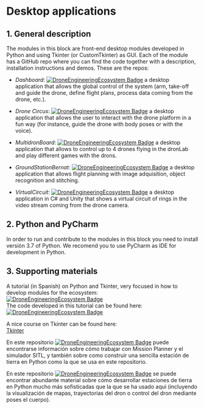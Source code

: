 # Desktop applications
## 1. General description
The modules in this block are front-end desktop modules developed in Python and using Tkinter (or CustomTkinter) as GUI. Each of the module has a GitHub repo where you can find the code together with a description, installation instructions and demos. These are the repos:

* *Dashboard*:
[![DroneEngineeringEcosystem Badge](https://img.shields.io/badge/DEE-Dashboard-brightgreen.svg)](https://github.com/dronsEETAC/DashboardDEE) a desktop application that allows the global control of the system (arm, take-off and guide the drone, define flight plans, process data coming from the drone, etc.).

* *Drone Circus*:
[![DroneEngineeringEcosystem Badge](https://img.shields.io/badge/DEE-DroneCircus-brightgreen.svg)](https://github.com/dronsEETAC/DroneCircusDEE) a desktop application that allows the user to interact with the drone platform in a fun way (for instance, guide the drone with body poses or with the voice).

* *MultidronBoard*:
[![DroneEngineeringEcosystem Badge](https://img.shields.io/badge/DEE-MultidroneBoard-brightgreen.svg)](https://github.com/dronsEETAC/multidronBoard) a desktop application that allows to control up to 4 drones flying in the dronLab and play different games with the drons.

* *GroundStationBernat*:
[![DroneEngineeringEcosystem Badge](https://img.shields.io/badge/DEE-GroundStationBernat-brightgreen.svg)](https://github.com/dronsEETAC/GroundStationBernat) a desktop application that allows flight planning with image adquisition, object recognition and stitching.

* *VirtualCircuit*:
[![DroneEngineeringEcosystem Badge](https://img.shields.io/badge/DEE-VirtualCircuit-brightgreen.svg)](https://github.com/dronsEETAC/Unity) a desktop application in C# and Unity that shows a virtual circuit of rings in the video stream coming from the drone camera.

## 2. Python and PyCharm
In order to run and contribute to the modules in this block you need to install versión 3.7 of Python. We recomend you to use PyCharm as IDE for development in Python.

## 3. Supporting materials   
A tutorial (in Spanish) on Python and Tkinter, very focused in how to develop modules for the ecosystem:    
[![DroneEngineeringEcosystem Badge](https://img.shields.io/badge/DEE-video_tutorial_python_tkinter-pink.svg)](https://www.youtube.com/watch?v=dxN8M9vAJcc&list=PL64O0POFYjHraA2CPxiQqQyikszUCVuzh)    
The code developed in this tutorial can be found here: [![DroneEngineeringEcosystem Badge](https://img.shields.io/badge/DEE-code_tutorial_python_tkinter-blue.svg)](https://github.com/dronsEETAC/TutorialTkinter)   

A nice course on Tkinter can be found here:   
[Tkinter](https://www.youtube.com/watch?v=YXPyB4XeYLA)   

En este repositorio [![DroneEngineeringEcosystem Badge](https://img.shields.io/badge/DEE-telecoRenta_taller_de_drones-blue.svg)](https://github.com/dronsEETAC/telecoRenta_taller_de_drones.git) puede encontrarse información sobre cómo trabajar con Mission Planner y el simulador SITL, y también sobre como construir una sencilla estación de tierra en Python como la que se usa en este repositorio.    
      
En este repositorio [![DroneEngineeringEcosystem Badge](https://img.shields.io/badge/DEE-Programacion_de_drones-blue.svg)](https://github.com/dronsEETAC/Programacion-de-drones.git) se puede encontrar abundante material sobre cómo desarrollar estaciones de tierra en Python mucho más sofisticadas que la que se ha usado aqui (incluyendo la visualización de mapas, trayectorias del dron o control del dron mediante poses el cuerpo).

